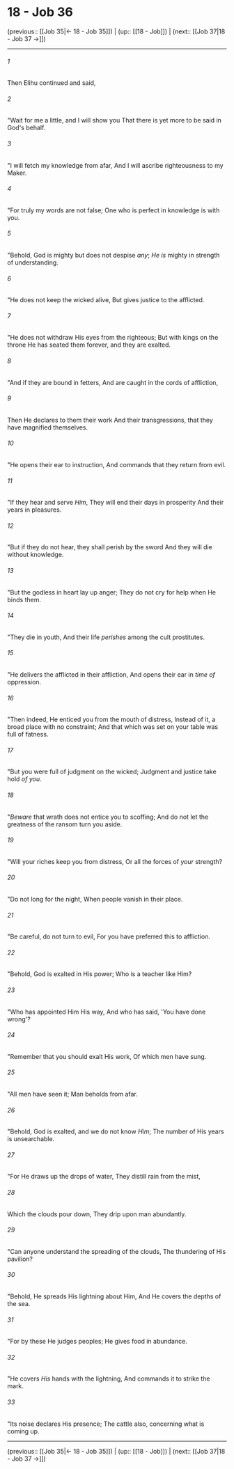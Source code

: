 # 18 - Job 36

(previous:: [[Job 35|← 18 - Job 35]]) | (up:: [[18 - Job]]) | (next:: [[Job 37|18 - Job 37 →]])

***


###### 1 
Then Elihu continued and said, 

###### 2 
"Wait for me a little, and I will show you That there is yet more to be said in God's behalf. 

###### 3 
"I will fetch my knowledge from afar, And I will ascribe righteousness to my Maker. 

###### 4 
"For truly my words are not false; One who is perfect in knowledge is with you. 

###### 5 
"Behold, God is mighty but does not despise _any_; _He is_ mighty in strength of understanding. 

###### 6 
"He does not keep the wicked alive, But gives justice to the afflicted. 

###### 7 
"He does not withdraw His eyes from the righteous; But with kings on the throne He has seated them forever, and they are exalted. 

###### 8 
"And if they are bound in fetters, And are caught in the cords of affliction, 

###### 9 
Then He declares to them their work And their transgressions, that they have magnified themselves. 

###### 10 
"He opens their ear to instruction, And commands that they return from evil. 

###### 11 
"If they hear and serve _Him_, They will end their days in prosperity And their years in pleasures. 

###### 12 
"But if they do not hear, they shall perish by the sword And they will die without knowledge. 

###### 13 
"But the godless in heart lay up anger; They do not cry for help when He binds them. 

###### 14 
"They die in youth, And their life _perishes_ among the cult prostitutes. 

###### 15 
"He delivers the afflicted in their affliction, And opens their ear in _time of_ oppression. 

###### 16 
"Then indeed, He enticed you from the mouth of distress, Instead of it, a broad place with no constraint; And that which was set on your table was full of fatness. 

###### 17 
"But you were full of judgment on the wicked; Judgment and justice take hold _of you_. 

###### 18 
"_Beware_ that wrath does not entice you to scoffing; And do not let the greatness of the ransom turn you aside. 

###### 19 
"Will your riches keep you from distress, Or all the forces of _your_ strength? 

###### 20 
"Do not long for the night, When people vanish in their place. 

###### 21 
"Be careful, do not turn to evil, For you have preferred this to affliction. 

###### 22 
"Behold, God is exalted in His power; Who is a teacher like Him? 

###### 23 
"Who has appointed Him His way, And who has said, 'You have done wrong'? 

###### 24 
"Remember that you should exalt His work, Of which men have sung. 

###### 25 
"All men have seen it; Man beholds from afar. 

###### 26 
"Behold, God is exalted, and we do not know _Him_; The number of His years is unsearchable. 

###### 27 
"For He draws up the drops of water, They distill rain from the mist, 

###### 28 
Which the clouds pour down, They drip upon man abundantly. 

###### 29 
"Can anyone understand the spreading of the clouds, The thundering of His pavilion? 

###### 30 
"Behold, He spreads His lightning about Him, And He covers the depths of the sea. 

###### 31 
"For by these He judges peoples; He gives food in abundance. 

###### 32 
"He covers _His_ hands with the lightning, And commands it to strike the mark. 

###### 33 
"Its noise declares His presence; The cattle also, concerning what is coming up.

***

(previous:: [[Job 35|← 18 - Job 35]]) | (up:: [[18 - Job]]) | (next:: [[Job 37|18 - Job 37 →]])
